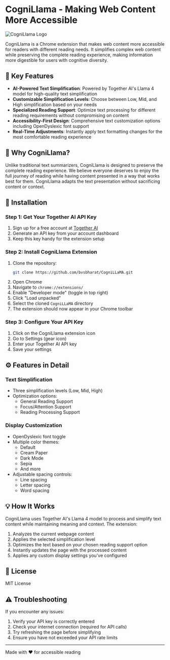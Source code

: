 # CogniLlama - Making Web Content More Accessible

<img src="/api/placeholder/120/120" alt="CogniLlama Logo" />

CogniLlama is a Chrome extension that makes web content more accessible for readers with different reading needs. It simplifies complex web content while preserving the complete reading experience, making information more digestible for users with cognitive diversity.

## 🌟 Key Features

- **AI-Powered Text Simplification**: Powered by Together AI's Llama 4 model for high-quality text simplification
- **Customizable Simplification Levels**: Choose between Low, Mid, and High simplification based on your needs
- **Specialized Reading Support**: Optimize text processing for different reading requirements without compromising on content
- **Accessibility-First Design**: Comprehensive text customization options including OpenDyslexic font support
- **Real-Time Adjustments**: Instantly apply text formatting changes for the most comfortable reading experience

## 🎯 Why CogniLlama?

Unlike traditional text summarizers, CogniLlama is designed to preserve the complete reading experience. We believe everyone deserves to enjoy the full journey of reading while having content presented in a way that works best for them. CogniLlama adapts the text presentation without sacrificing content or context.

## 🚀 Installation

### Step 1: Get Your Together AI API Key

1. Sign up for a free account at [Together AI](https://together.ai/)
2. Generate an API key from your account dashboard
3. Keep this key handy for the extension setup

### Step 2: Install CogniLlama Extension

1. Clone the repository:
   ```bash
   git clone https://github.com/bvsbharat/CogniLLaMA.git
   ```
2. Open Chrome
3. Navigate to `chrome://extensions/`
4. Enable "Developer mode" (toggle in top right)
5. Click "Load unpacked"
6. Select the cloned `CogniLLaMA` directory
7. The extension should now appear in your Chrome toolbar

### Step 3: Configure Your API Key

1. Click on the CogniLlama extension icon
2. Go to Settings (gear icon)
3. Enter your Together AI API key
4. Save your settings

## ⚙️ Features in Detail

### Text Simplification

- Three simplification levels (Low, Mid, High)
- Optimization options:
  - General Reading Support
  - Focus/Attention Support
  - Reading Processing Support

### Display Customization

- OpenDyslexic font toggle
- Multiple color themes:
  - Default
  - Cream Paper
  - Dark Mode
  - Sepia
  - And more
- Adjustable spacing controls:
  - Line spacing
  - Letter spacing
  - Word spacing

## 💡 How It Works

CogniLlama uses Together AI's Llama 4 model to process and simplify text content while maintaining meaning and context. The extension:

1. Analyzes the current webpage content
2. Applies the selected simplification level
3. Optimizes the text based on your chosen reading support option
4. Instantly updates the page with the processed content
5. Applies any custom display settings you've configured

## 📝 License

MIT License

## ⚠️ Troubleshooting

If you encounter any issues:

1. Verify your API key is correctly entered
2. Check your internet connection (required for API calls)
3. Try refreshing the page before simplifying
4. Ensure you have not exceeded your API rate limits

---

Made with ❤️ for accessible reading
